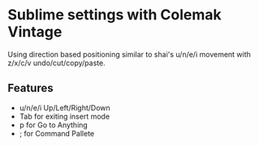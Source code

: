 # Sublime settings with Colemak Vintage

Using direction based positioning similar to shai's u/n/e/i movement with z/x/c/v undo/cut/copy/paste.

## Features
* u/n/e/i Up/Left/Right/Down
* Tab for exiting insert mode
* p for Go to Anything
* ; for Command Pallete